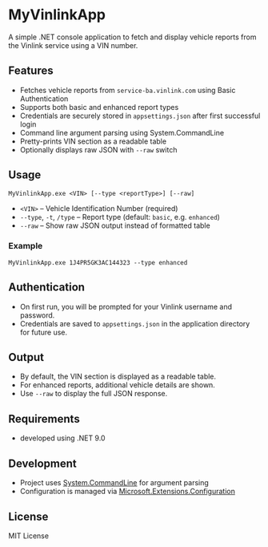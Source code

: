 # MyVinlinkApp

A simple .NET console application to fetch and display vehicle reports from the Vinlink service using a VIN number.

## Features
- Fetches vehicle reports from `service-ba.vinlink.com` using Basic Authentication
- Supports both basic and enhanced report types
- Credentials are securely stored in `appsettings.json` after first successful login
- Command line argument parsing using System.CommandLine
- Pretty-prints VIN section as a readable table
- Optionally displays raw JSON with `--raw` switch

## Usage

```
MyVinlinkApp.exe <VIN> [--type <reportType>] [--raw]
```

- `<VIN>` – Vehicle Identification Number (required)
- `--type`, `-t`, `/type` – Report type (default: `basic`, e.g. `enhanced`)
- `--raw` – Show raw JSON output instead of formatted table

### Example

```
MyVinlinkApp.exe 1J4PR5GK3AC144323 --type enhanced
```

## Authentication
- On first run, you will be prompted for your Vinlink username and password.
- Credentials are saved to `appsettings.json` in the application directory for future use.

## Output
- By default, the VIN section is displayed as a readable table.
- For enhanced reports, additional vehicle details are shown.
- Use `--raw` to display the full JSON response.

## Requirements
- developed using .NET 9.0

## Development
- Project uses [System.CommandLine](https://github.com/dotnet/command-line-api) for argument parsing
- Configuration is managed via [Microsoft.Extensions.Configuration](https://learn.microsoft.com/en-us/dotnet/core/extensions/configuration)

## License
MIT License
